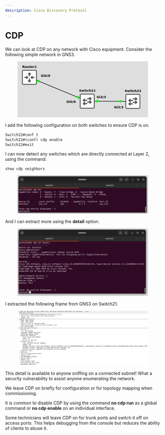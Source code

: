 ```yaml
---
description: Cisco Discovery Protocol
---
```


# CDP

We can look at CDP on any network with Cisco equipment. Consider the following simple network in GNS3.

<figure><img src="../.gitbook/assets/image (10).png" alt=""><figcaption></figcaption></figure>

I add the following configuration on both switches to ensure CDP is on.

```
Switch22#conf t
Switch22#(conf) cdp enable
Switch22#exit
```

I can now detect any switches which are directly connected at Layer 2, using the command:

```
show cdp neighbors
```

<figure><img src="../.gitbook/assets/image (11).png" alt=""><figcaption></figcaption></figure>

And I can extract more using the **detail** option.

<figure><img src="../.gitbook/assets/image (12).png" alt=""><figcaption></figcaption></figure>

I extracted the following frame from GNS3 on Switch21.

<figure><img src="../.gitbook/assets/image (13).png" alt=""><figcaption></figcaption></figure>

This detail is available to anyone sniffing on a connected subnet! What a security vulnerability to assist anyone enumerating the network.

We leave CDP on briefly for configuration or for topology mapping when commissioning.&#x20;

It is common to disable CDP by using the command **no cdp run** as a global command or **no cdp enable** on an individual interface.

Some technicians will leave CDP on for trunk ports and switch it off on access ports. This helps debugging from the console but reduces the ability of clients to abuse it.&#x20;
